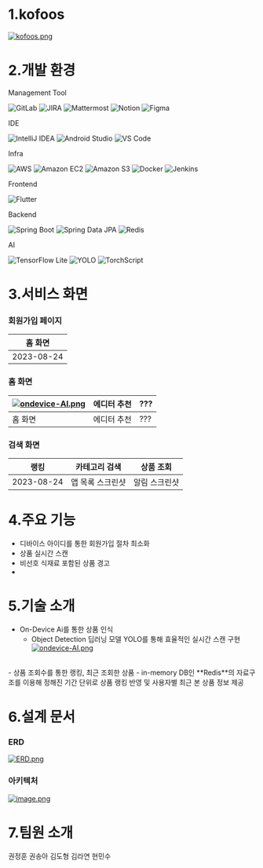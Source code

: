 # 1.kofoos

[![kofoos.png](https://i.postimg.cc/v8zc8ff0/kofoos.png)](https://postimg.cc/jCDsZW8f)

# 2.개발 환경

Management Tool

![GitLab](https://img.shields.io/badge/GitLab-FCA121?style=for-the-badge&logo=gitlab&logoColor=white)
![JIRA](https://img.shields.io/badge/JIRA-0052CC?style=for-the-badge&logo=jira&logoColor=white)
![Mattermost](https://img.shields.io/badge/Mattermost-0072C6?style=for-the-badge&logo=mattermost&logoColor=white)
![Notion](https://img.shields.io/badge/Notion-000000?style=for-the-badge&logo=notion&logoColor=white)
![Figma](https://img.shields.io/badge/Figma-F24E1E?style=for-the-badge&logo=figma&logoColor=white)

IDE

![IntelliJ IDEA](https://img.shields.io/badge/IntelliJ%20IDEA-000000?style=for-the-badge&logo=intellij-idea&logoColor=white)
![Android Studio](https://img.shields.io/badge/Android%20Studio-3DDC84?style=for-the-badge&logo=android-studio&logoColor=white)
![VS Code](https://img.shields.io/badge/Visual%20Studio%20Code-007ACC?style=for-the-badge&logo=visual-studio-code&logoColor=white)


Infra

![AWS](https://img.shields.io/badge/Amazon%20AWS-232F3E?style=for-the-badge&logo=amazon-aws&logoColor=white)
![Amazon EC2](https://img.shields.io/badge/Amazon%20EC2-FF9900?style=for-the-badge&logo=amazonec2&logoColor=white)
![Amazon S3](https://img.shields.io/badge/Amazon%20S3-569A31?style=for-the-badge&logo=amazons3&logoColor=white)
![Docker](https://img.shields.io/badge/Docker-2496ED?style=for-the-badge&logo=docker&logoColor=white)
![Jenkins](https://img.shields.io/badge/Jenkins-D24939?style=for-the-badge&logo=jenkins&logoColor=white)


Frontend

![Flutter](https://img.shields.io/badge/Flutter-02569B?style=for-the-badge&logo=flutter&logoColor=white)


Backend

![Spring Boot](https://img.shields.io/badge/Spring%20Boot-6DB33F?style=for-the-badge&logo=spring-boot)
![Spring Data JPA](https://img.shields.io/badge/Spring%20Data%20JPA-6DB33F?style=for-the-badge&logo=spring&logoColor=white)
![Redis](https://img.shields.io/badge/Redis-DC382D?style=for-the-badge&logo=redis&logoColor=white)

AI

![TensorFlow Lite](https://img.shields.io/badge/TensorFlow%20Lite-FF6F00?style=for-the-badge&logo=tensorflow&logoColor=white)
![YOLO](https://img.shields.io/badge/YOLO-black?style=for-the-badge&logo=appveyor)
![TorchScript](https://img.shields.io/badge/TorchScript-EE4C2C?style=for-the-badge&logo=pytorch&logoColor=white)

# 3.서비스 화면
### 회원가입 페이지
| 홈 화면  |
|------------|
| 2023-08-24 |

### 홈 화면
| [![ondevice-AI.png](https://i.postimg.cc/L4wqB5nq/ondevice-AI.png)](https://postimg.cc/6TV5B9Vw)  | 에디터 추천 | ??? |
|------------|------------|------------|
| 홈 화면  | 에디터 추천 | ??? |

### 검색 화면
| 랭킹  | 카테고리 검색 | 상품 조회 |
|------------|------------|------------|
| 2023-08-24 | 앱 목록 스크린샷 | 알림 스크린샷 |





# 4.주요 기능
- 디바이스 아이디를 통한 회원가입 절차 최소화
- 상품 실시간 스캔
- 비선호 식재료 포함된 상품 경고
- 
# 5.기술 소개

- On-Device Ai를 통한 상품 인식
  - Object Detection 딥러닝 모델 YOLO를 통해 효율적인 실시간 스캔 구현
[![ondevice-AI.png](https://i.postimg.cc/L4wqB5nq/ondevice-AI.png)](https://postimg.cc/6TV5B9Vw)
<br>
- 상품 조회수를 통한 랭킹, 최근 조회한 상품
  - in-memory DB인 **Redis**의 자료구조를 이용해 정해진 기간 단위로 상품 랭킹 반영 및 사용자별 최근 본 상품 정보 제공

# 6.설계 문서
### ERD
[![ERD.png](https://i.postimg.cc/TYBrwQr4/ERD.png)](https://postimg.cc/ppY9cfcf)
### 아키텍처
[![image.png](https://i.postimg.cc/vZ9569hH/image.png)](https://postimg.cc/RWSWkW2j)
### 

# 7.팀원 소개
권정훈
권송아
김도형
김라연
현민수



